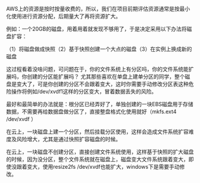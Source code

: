 <!--
author: vaster
date: 2015-09-10 15:19:37
title: 【AWS】整盘格式化与分区格式化
tags: EBS,EC2
category: AWS,EC2
status: publish
summary: AWS上的资源是按时按量收费的，所以，我们在项目前期评估资源通常是按最小化使用进行资源分配，后期量大了再将资源扩大。例如：一个20GB的磁盘，用着用着就发现不够用了，于是决定采用以下办法将磁盘扩容：（1）将磁盘做成快照（2）基于快照创建一个大点的磁盘（3）在实例上换成新的磁盘这过
-->

AWS上的资源是按时按量收费的，所以，我们在项目前期评估资源通常是按最小化使用进行资源分配，后期量大了再将资源扩大。

例如：一个<span lang="EN-US">20GB</span>的磁盘，用着用着就发现不够用了，于是决定采用以下办法将磁盘扩容：

（<span lang="EN-US">1</span>）将磁盘做成快照（<span lang="EN-US">2</span>）基于快照创建一个大点的磁盘（<span lang="EN-US">3</span>）在实例上换成新的磁盘

这过程看着没啥问题，可问题在于，你的文件系统上有分区吗，你的文件系统能扩展吗，你创建的分区能扩展吗？ 尤其那些喜欢在单盘上建单分区的同学，整个磁盘是变大了，可是你创建的分区不会跟着变大，这时你需要手动修改分区表这种危险操作将例如<span lang="EN-US">/dev/xvdf1</span>这样的分区变大，冒着数据丢失的风险。

最好和最简单的办法就是：根分区已经弄好了，单独创建的一块<span lang="EN-US">EBS</span>磁盘用于存储数据，不需要再给数据盘做分区了，直接整盘格式化使用就好（<span lang="EN-US">mkfs.ext4 /dev/xvdf</span> ）

在云上，一块磁盘上建一个分区，然后挂载分区使用，这样会造成文件系统扩容难度及风险增大，尤其是通过快照扩容磁盘的时候。

在云上，一块磁盘不创建分区，直接创建文件系统使用，这样基于快照的扩大磁盘的时候，因为没分区，整个文件系统就在磁盘上，磁盘变大文件系统跟着变大，即使没跟着变大，使用<span lang="EN-US">resize2fs /dev/xvdf</span>也能扩大，<span lang="EN-US">windows</span>下是需要手动修改。